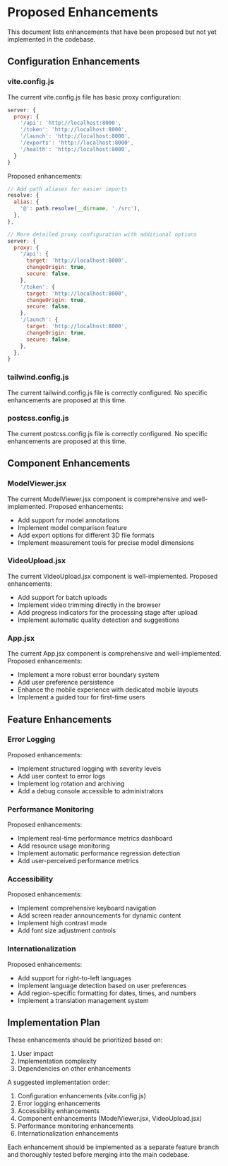 # Proposed Enhancements

This document lists enhancements that have been proposed but not yet implemented in the codebase.

## Configuration Enhancements

### vite.config.js

The current vite.config.js file has basic proxy configuration:

```javascript
server: {
  proxy: {
    '/api': 'http://localhost:8000',
    '/token': 'http://localhost:8000',
    '/launch': 'http://localhost:8000',
    '/exports': 'http://localhost:8000',
    '/health': 'http://localhost:8000',
  }
}
```

Proposed enhancements:

```javascript
// Add path aliases for easier imports
resolve: {
  alias: {
    '@': path.resolve(__dirname, './src'),
  },
},

// More detailed proxy configuration with additional options
server: {
  proxy: {
    '/api': {
      target: 'http://localhost:8000',
      changeOrigin: true,
      secure: false,
    },
    '/token': {
      target: 'http://localhost:8000',
      changeOrigin: true,
      secure: false,
    },
    '/launch': {
      target: 'http://localhost:8000',
      changeOrigin: true,
      secure: false,
    },
  },
}
```

### tailwind.config.js

The current tailwind.config.js file is correctly configured. No specific enhancements are proposed at this time.

### postcss.config.js

The current postcss.config.js file is correctly configured. No specific enhancements are proposed at this time.

## Component Enhancements

### ModelViewer.jsx

The current ModelViewer.jsx component is comprehensive and well-implemented. Proposed enhancements:

- Add support for model annotations
- Implement model comparison feature
- Add export options for different 3D file formats
- Implement measurement tools for precise model dimensions

### VideoUpload.jsx

The current VideoUpload.jsx component is well-implemented. Proposed enhancements:

- Add support for batch uploads
- Implement video trimming directly in the browser
- Add progress indicators for the processing stage after upload
- Implement automatic quality detection and suggestions

### App.jsx

The current App.jsx component is comprehensive and well-implemented. Proposed enhancements:

- Implement a more robust error boundary system
- Add user preference persistence
- Enhance the mobile experience with dedicated mobile layouts
- Implement a guided tour for first-time users

## Feature Enhancements

### Error Logging

Proposed enhancements:

- Implement structured logging with severity levels
- Add user context to error logs
- Implement log rotation and archiving
- Add a debug console accessible to administrators

### Performance Monitoring

Proposed enhancements:

- Implement real-time performance metrics dashboard
- Add resource usage monitoring
- Implement automatic performance regression detection
- Add user-perceived performance metrics

### Accessibility

Proposed enhancements:

- Implement comprehensive keyboard navigation
- Add screen reader announcements for dynamic content
- Implement high contrast mode
- Add font size adjustment controls

### Internationalization

Proposed enhancements:

- Add support for right-to-left languages
- Implement language detection based on user preferences
- Add region-specific formatting for dates, times, and numbers
- Implement a translation management system

## Implementation Plan

These enhancements should be prioritized based on:

1. User impact
2. Implementation complexity
3. Dependencies on other enhancements

A suggested implementation order:

1. Configuration enhancements (vite.config.js)
2. Error logging enhancements
3. Accessibility enhancements
4. Component enhancements (ModelViewer.jsx, VideoUpload.jsx)
5. Performance monitoring enhancements
6. Internationalization enhancements

Each enhancement should be implemented as a separate feature branch and thoroughly tested before merging into the main codebase.
